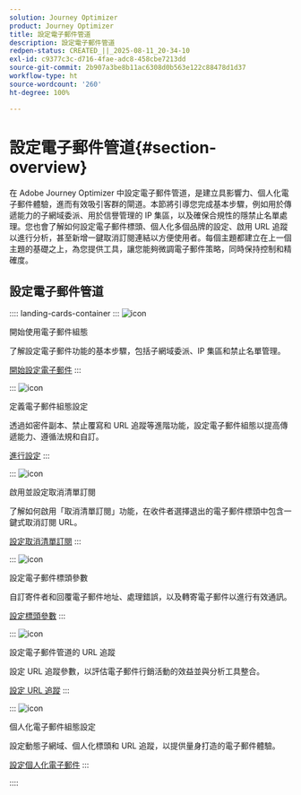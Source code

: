 ```yaml
---
solution: Journey Optimizer
product: Journey Optimizer
title: 設定電子郵件管道
description: 設定電子郵件管道
redpen-status: CREATED_||_2025-08-11_20-34-10
exl-id: c9377c3c-d716-4fae-adc8-458cbe7213dd
source-git-commit: 2b907a3be8b11ac6308d0b563e122c88478d1d37
workflow-type: ht
source-wordcount: '260'
ht-degree: 100%

---
```


# 設定電子郵件管道{#section-overview}

在 Adobe Journey Optimizer 中設定電子郵件管道，是建立具影響力、個人化電子郵件體驗，進而有效吸引客群的閘道。本節將引導您完成基本步驟，例如用於傳遞能力的子網域委派、用於信譽管理的 IP 集區，以及確保合規性的隱禁止名單處理。您也會了解如何設定電子郵件標頭、個人化多個品牌的設定、啟用 URL 追蹤以進行分析，甚至新增一鍵取消訂閱連結以方便使用者。每個主題都建立在上一個主題的基礎之上，為您提供工具，讓您能夠微調電子郵件策略，同時保持控制和精確度。

## 設定電子郵件管道

:::: landing-cards-container
:::
![icon](https://cdn.experienceleague.adobe.com/icons/circle-play.svg?lang=zh-Hant)

開始使用電子郵件組態

了解設定電子郵件功能的基本步驟，包括子網域委派、IP 集區和禁止名單管理。

[開始設定電子郵件](../using/email/get-started-email-config.md)
:::

:::
![icon](https://cdn.experienceleague.adobe.com/icons/gear.svg?lang=zh-Hant)

定義電子郵件組態設定

透過如密件副本、禁止覆寫和 URL 追蹤等進階功能，設定電子郵件組態以提高傳遞能力、遵循法規和自訂。

[進行設定](../using/email/email-settings.md)
:::

:::
![icon](https://cdn.experienceleague.adobe.com/icons/list-check.svg?lang=zh-Hant)

啟用並設定取消清單訂閱

了解如何啟用「取消清單訂閱」功能，在收件者選擇退出的電子郵件標頭中包含一鍵式取消訂閱 URL。

[設定取消清單訂閱](../using/email/list-unsubscribe.md)
:::

:::
![icon](https://cdn.experienceleague.adobe.com/icons/gear.svg?lang=zh-Hant)

設定電子郵件標頭參數

自訂寄件者和回覆電子郵件地址、處理錯誤，以及轉寄電子郵件以進行有效通訊。

[設定標頭參數](../using/email/header-parameters.md)
:::

:::
![icon](https://cdn.experienceleague.adobe.com/icons/chart-line.svg?lang=zh-Hant)

設定電子郵件管道的 URL 追蹤

設定 URL 追蹤參數，以評估電子郵件行銷活動的效益並與分析工具整合。

[設定 URL 追蹤](../using/email/url-tracking.md)
:::

:::
![icon](https://cdn.experienceleague.adobe.com/icons/bullseye.svg?lang=zh-Hant)

個人化電子郵件組態設定

設定動態子網域、個人化標頭和 URL 追蹤，以提供量身打造的電子郵件體驗。

[設定個人化電子郵件](../using/email/surface-personalization.md)
:::

::::
